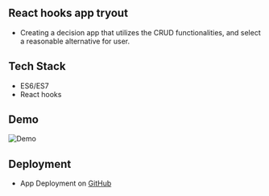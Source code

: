 ## React hooks app tryout

- Creating a decision app that utilizes the CRUD functionalities, and select a reasonable alternative for user.

## Tech Stack

- ES6/ES7
- React hooks

## Demo

![Demo](/public/screen.gif)

## Deployment

- App Deployment on [GitHub](https://nejo12.github.io/iDecide_hooks/)
